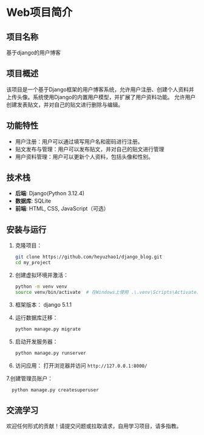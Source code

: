 # Web项目简介

## 项目名称
基于django的用户博客

## 项目概述
该项目是一个基于Django框架的用户博客系统，允许用户注册、创建个人资料并上传头像。系统使用Django的内置用户模型，并扩展了用户资料功能。
允许用户创建发表贴文，并对自己的贴文进行删除与编辑。

## 功能特性
- 用户注册：用户可以通过填写用户名和密码进行注册。
- 贴文发布与管理：用户可以发布贴文，并对自己的贴文进行管理
- 用户资料管理：用户可以更新个人资料，包括头像和性别。

## 技术栈
- **后端**: Django(Python 3.12.4)
- **数据库**: SQLite
- **前端**: HTML, CSS, JavaScript（可选）

## 安装与运行
1. 克隆项目：
   ```bash
   git clone https://github.com/heyuzhao1/django_blog.git
   cd my_project
   ```

2. 创建虚拟环境并激活：
   ```bash
   python -m venv venv
   source venv/bin/activate  # 在Windows上使用 .\.venv\Scripts\Activate.ps1
   ```

3. 框架版本：
   django 5.1.1

4. 运行数据库迁移：
   ```bash
   python manage.py migrate
   ```

5. 启动开发服务器：
   ```bash
   python manage.py runserver
   ```

6. 访问应用：
   打开浏览器并访问 `http://127.0.0.1:8000/`


7.创建管理员账户：
```bash
  python manage.py createsuperuser
```
## 交流学习
欢迎任何形式的贡献！请提交问题或拉取请求，自用学习项目，请多指教。

